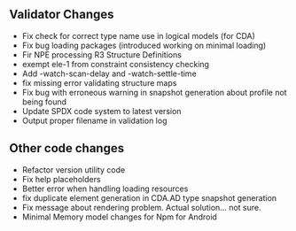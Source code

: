 ## Validator Changes

* Fix check for correct type name use in logical models (for CDA)
* Fix bug loading packages (introduced working on minimal loading)
* Fir NPE processing R3 Structure Definitions
* exempt ele-1 from constraint consistency checking
* Add -watch-scan-delay and -watch-settle-time
* fix missing error validating structure maps
* Fix bug with erroneous warning in snapshot generation about profile not being found
* Update SPDX code system to latest version
* Output proper filename in validation log

## Other code changes

* Refactor version utility code
* Fix help placeholders
* Better error when handling loading resources
* fix duplicate element generation in CDA.AD type snapshot generation
* Fix message about rendering problem. Actual solution... not sure.
* Minimal Memory model changes for Npm for Android
